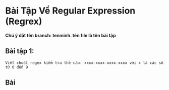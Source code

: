 # Bài Tập Về Regular Expression (Regrex)

**Chú ý đặt tên branch: tenminh. tên file là tên bài tập**


## Bài tập 1:
    Viết chuỗi regex kiểm tra thẻ cào: xxxx-xxxx-xxxx-xxxx với x là các số từ 0 đến 9


## Bài 
